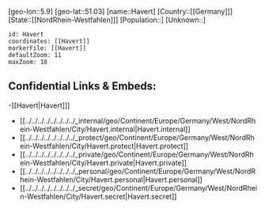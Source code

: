 ﻿---
location: [51.03,5.9]
mapzoom: [7,12] 
mapmarker: city 
type: City
tags:
- geo/City


SpocWebEntityId: 30816
isDeleted: false
confidential: public

---
[geo-lon::5.9]
[geo-lat::51.03]
[name::Havert]
[Country::[[Germany]]]
[State::[[NordRhein-Westfahlen]]]
[Population::]
[Unknown::]


```leaflet
id: Havert
coordinates: [[Havert]]
markerFile: [[Havert]]
defaultZoom: 11 
maxZoom: 18
```


## Confidential Links & Embeds: 
-[[Havert|Havert]]] 
- [[../../../../../../../../_internal/geo/Continent/Europe/Germany/West/NordRhein-Westfahlen/City/Havert.internal|Havert.internal]] 
- [[../../../../../../../../_protect/geo/Continent/Europe/Germany/West/NordRhein-Westfahlen/City/Havert.protect|Havert.protect]] 
- [[../../../../../../../../_private/geo/Continent/Europe/Germany/West/NordRhein-Westfahlen/City/Havert.private|Havert.private]] 
- [[../../../../../../../../_personal/geo/Continent/Europe/Germany/West/NordRhein-Westfahlen/City/Havert.personal|Havert.personal]] 
- [[../../../../../../../../_secret/geo/Continent/Europe/Germany/West/NordRhein-Westfahlen/City/Havert.secret|Havert.secret]] 
